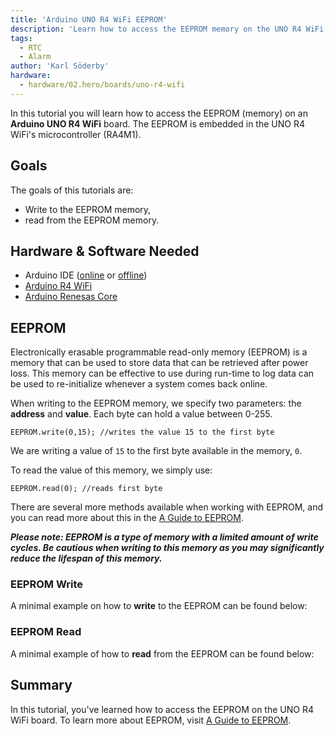 ```yaml
---
title: 'Arduino UNO R4 WiFi EEPROM'
description: 'Learn how to access the EEPROM memory on the UNO R4 WiFi.'
tags:
  - RTC
  - Alarm
author: 'Karl Söderby'
hardware:
  - hardware/02.hero/boards/uno-r4-wifi
---
```


In this tutorial you will learn how to access the EEPROM (memory) on an **Arduino UNO R4 WiFi** board. The EEPROM is embedded in the UNO R4 WiFi's microcontroller (RA4M1).

## Goals

The goals of this tutorials are:

- Write to the EEPROM memory,
- read from the EEPROM memory.

## Hardware & Software Needed

- Arduino IDE ([online](https://create.arduino.cc/) or [offline](https://www.arduino.cc/en/main/software))
- [Arduino R4 WiFi](https://store.arduino.cc/uno-r4-wifi)
- [Arduino Renesas Core](https://github.com/arduino/ArduinoCore-renesas)

## EEPROM

Electronically erasable programmable read-only memory (EEPROM) is a memory that can be used to store data that can be retrieved after power loss. This memory can be effective to use during run-time to log data can be used to re-initialize whenever a system comes back online.

When writing to the EEPROM memory, we specify two parameters: the **address** and **value**. Each byte can hold a value between 0-255.

```arduino
EEPROM.write(0,15); //writes the value 15 to the first byte
```

We are writing a value of `15` to the first byte available in the memory, `0`.

To read the value of this memory, we simply use:

```arduino
EEPROM.read(0); //reads first byte
```

There are several more methods available when working with EEPROM, and you can read more about this in the [A Guide to EEPROM](https://docs.arduino.cc/learn/programming/eeprom-guide).

***Please note: EEPROM is a type of memory with a limited amount of write cycles. Be cautious when writing to this memory as you may significantly reduce the lifespan of this memory.***

### EEPROM Write 

A minimal example on how to **write** to the EEPROM can be found below:

<CodeBlock url="https://github.com/arduino/ArduinoCore-renesas/blob/main/libraries/EEPROM/examples/eeprom_write/eeprom_write.ino" className="arduino"/>

### EEPROM Read

A minimal example of how to **read** from the EEPROM can be found below:

<CodeBlock url="https://github.com/arduino/ArduinoCore-renesas/blob/main/libraries/EEPROM/examples/eeprom_read/eeprom_read.ino" className="arduino"/>

## Summary

In this tutorial, you've learned how to access the EEPROM on the UNO R4 WiFi board. To learn more about EEPROM, visit [A Guide to EEPROM](https://docs.arduino.cc/learn/programming/eeprom-guide).